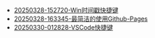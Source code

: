  - [20250328-152720-Win时间戳快捷键](20250328-152720-Win时间戳快捷键)
 - [20250328-163345-最简洁的使用Github-Pages](20250328-163345-最简洁的使用Github-Pages)
 - [20250330-012828-VSCode快捷键](20250330-012828-VSCode快捷键)
